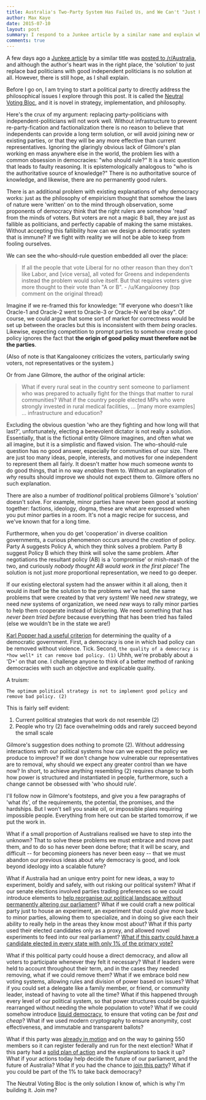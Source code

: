 ```yaml
---
title: Australia's Two-Party System Has Failed Us, and We Can't "Just Fix It", but There Is a Way
author: Max Kaye
date: 2015-07-10
layout: post
summary: I respond to a Junkee article by a similar name and explain why we can't just elect the perfect independent, and why we need to innovate to get out of this political hole we've dug ourselves into.
comments: true
---
```


A few days ago a [Junkee article][1] by a similar title was [posted to /r/Australia][2], and although the author's heart was in the right place, the 'solution' to just replace bad politicians with good independent politicians is no solution at all. However, there is still hope, as I shall explain.

Before I go on, I am trying to start a political party to directly address the philosophical issues I explore through this post. It is called the [Neutral Voting Bloc][8], and it is novel in strategy, implementation, and philosophy.

Here's the crux of my argument: replacing party-politicians with independent-politicians will not work well. Without infrastructure to prevent re-party-fication and factionalization there is no reason to believe that independents can provide a long term solution, or will avoid joining new or existing parties, or that they will be any more effective than current representatives. Ignoring the glaringly obvious lack of Gilmore's plan working en mass anywhere else in the world, the problem lies with a common obsession in democracies: "who should rule?" It is a toxic question that leads to faulty reasoning. It is epistemologically analogous to "who is the authoritative source of knowledge?" There is no authoritative source of knowledge, and likewise, there are no permanently good rulers. 

There is an additional problem with existing explanations of why democracy works: just as the philosophy of empiricism thought that somehow the laws of nature were 'written' on to the mind through observation, some proponents of democracy think that the right rulers are somehow 'read' from the minds of voters. But voters are not a magic 8 ball, they are just as fallible as politicians, and perfectly capable of making the same mistakes. Without accepting this fallibility how can we design a democratic system that is immune? If we fight with reality we will not be able to keep from fooling ourselves.

We can see the who-should-rule question embedded all over the place:

> If all the people that vote Liberal for no other reason than they don't like Labor, and [vice versa], all voted for Greens and independents instead the problem would solve itself. 
> But that requires voters give more thought to their vote than "A or B". - /u/Kangalooney (top comment on the original thread)

Imagine if we re-framed this for knowledge: "If everyone who doesn't like Oracle-1 and Oracle-2 went to Oracle-3 or Oracle-N we'd be okay". Of course, we could argue that some sort of market for correctness would be set up between the oracles but this is inconsistent with them *being* oracles. Likewise, expecting competition to prompt parties to somehow create good policy ignores the fact that **the origin of good policy must therefore not be the parties**.

(Also of note is that Kangalooney criticizes the voters, particularly swing voters, not representatives or the system.)

Or from Jane Gilmore, the author of the original article: 

> What if every rural seat in the country sent someone to parliament who was prepared to actually fight for the things that matter to rural communities? What if the country people elected MPs who were strongly invested in rural medical facilities, ... [many more examples] ... infrastructure and education?

Excluding the obvious question 'who are they fighting and how long will that last?', unfortunately, electing a benevolent dictator is not really a solution. Essentially, that is the fictional entity Gilmore imagines, and often what we all imagine, but it is a simplistic and flawed vision. The who-should-rule question has no good answer, especially for communities of our size. There are just too many ideas, people, interests, and motives for one independent to represent them all fairly. It doesn't matter how much someone *wants* to do good things, that in no way *enables* them to. Without an explanation of *why* results should improve we should not expect them to. Gilmore offers no such explanation.

There are also a number of *traditional* political problems Gilmore's 'solution' doesn't solve. For example, minor parties have never been good at working together: factions, ideology, dogma, these are what are expressed when you put minor parties in a room. It's not a magic recipe for success, and we've known that for a long time.

Furthermore, when you do get 'cooperation' in diverse coalition governments, a curious phenomenon occurs around the *creation* of policy. Party A suggests Policy A, which they think solves a problem. Party B suggest Policy B which they think will solve the same problem. After negotiations the resultant policy (AB) is a 'compromise' or mish-mash of the two, and curiously *nobody thought AB would work in the first place!* The solution is not just *more* proportional representation, we need to go deeper.

If our existing electoral system had the answer within it all along, then it would in itself be the solution to the problems we've had, the same problems that were created by that very system! We need *new* strategy, we need *new* systems of organization, we need *new* ways to rally minor parties to help them cooperate instead of bickering. We need something that has *never been tried before* because everything that has been tried has failed (else we wouldn't be in the state we are!)

[Karl Popper had a useful criterion][3] for determining the quality of a democratic government. First, a democracy is one in which bad policy can be removed without violence. Tick. Second, `the quality of a democracy is *how well* it can remove bad policy. (1)` Uhhh, we're probably about a 'D+' on that one. I challenge anyone to think of a better method of ranking democracies with such an objective and explicable quality.

A truism:

`The optimum political strategy is not to implement good policy and remove bad policy. (2)`

This is fairly self evident:

1. Current political strategies that work do not resemble (2)
2. People who try (2) face overwhelming odds and rarely succeed beyond the small scale

Gilmore's suggestion does nothing to promote (2). Without addressing interactions with our political systems how can we expect the policy we produce to improve? If we don't change how vulnerable our representatives are to removal, why should we expect any greater control than we have now? In short, to achieve anything resembling (2) requires change to both how power is structured and instantiated in people, furthermore, such a change cannot be obsessed with 'who should rule'.

I'll follow now in Gilmore's footsteps, and give you a few paragraphs of 'what ifs', of the requirements, the potential, the promises, and the hardships. But I won't sell you snake oil, or impossible plans requiring impossible people. Everything from here out can be started tomorrow, if we put the work in.

What if a small proportion of Australians realised we have to step into the unknown? That to solve these problems we must embrace and move past them, and to do so has never been done before; that it will be scary, and difficult -- for becoming pioneers has never been easy -- that we must abandon our previous ideas about *why* democracy is good, and look beyond ideology into a scalable future?

What if Australia had an unique entry point for new ideas, a way to experiment, boldly and safely, with out risking our political system? What if our senate elections involved parties trading preferences so we could introduce elements to [help reorganise our political landscape without permanently altering our parliament][6]? What if we could craft a new political party just to house an experiment, an experiment that could *give more* back to minor parties, allowing them to specialize, and in doing so give each their ability to really help in the areas they know most about? What if this party used their elected candidates only as a proxy, and allowed novel experiments to feed into our real parliament? [What if this party could have a candidate elected in every state with only 1% of the primary vote?][4]

What if this political party could house a direct democracy, and allow all voters to participate whenever they felt it necessary? What if leaders were held to account throughout their term, and in the cases they needed removing, what if we could remove them? What if we embrace bold new voting systems, allowing rules and division of power based on issues? What if you could set a delegate like a family member, or friend, or community leader, instead of having to vote all the time? What if this happened through every level of our political system, so that power structures could be quickly rearranged without needing the whole population to vote? What if we could somehow introduce [liquid democracy][5], to ensure that voting can be *fast and cheap*? What if we used modern cryptography to ensure anonymity, cost effectiveness, and immutable and transparent ballots?

What if this party was [already in motion][5] and on the way to gaining 550 members so it can register federally and run for the next election? What if this party had a [solid plan of action][7] and the explanations to back it up? What if your actions today help decide the future of our parliament, and the future of Australia? What if you had the chance to [join this party][8]? What if you could be part of the 1% to take back democracy?

The Neutral Voting Bloc is the only solution I know of, which is why I'm building it. Join me?

[1]: http://junkee.com/australias-two-party-system-has-failed-us-heres-how-we-can-fix-it/60812
[2]: http://redd.it/3cjfxx
[3]: http://www.iep.utm.edu/popp-pol/#SH2a
[4]: http://xk.io/2015/03/27/The-Senate-Preference-Hack/
[5]: https://www.youtube.com/watch?v=fg0_Vhldz-8
[6]: http://xk.io/2015/03/06/first-attempt-to-describe-the-neutral-voting-bloc/
[7]: https://www.youtube.com/watch?v=moFGcYqizzU
[8]: http://nvbloc.org
